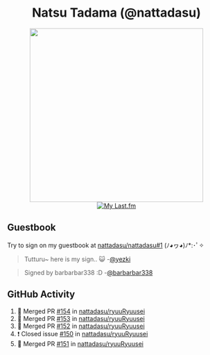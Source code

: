 <div align="center">

# Natsu Tadama (@nattadasu)

[<img width="400" src="https://spotify.nattadeploy.my.id/api?theme=dark&scan=true">](https://open.spotify.com/user/nattadasu)<br>
[![My Last.fm](https://lastfm.nattadeploy.my.id/api?user=nattadasu&loved=true)](https://www.last.fm/user/nattadasu)
</div>

## Guestbook

Try to sign on my guestbook at [nattadasu/nattadasu#1](https://github.com/nattadasu/nattadasu/issues/1) (ﾉ◕ヮ◕)ﾉ\*:･ﾟ✧

<!--START:guestbook-->
> Tutturu~  here is my sign.. :smiley_cat: 
> -[@yezki](https://github.com/yezki)

> Signed by barbarbar338 :D
> -[@barbarbar338](https://github.com/barbarbar338)
<!--END:guestbook-->

## GitHub Activity
<!--START_SECTION:activity-->
1. 🎉 Merged PR [#154](https://github.com/nattadasu/ryuuRyuusei/pull/154) in [nattadasu/ryuuRyuusei](https://github.com/nattadasu/ryuuRyuusei)
2. 🎉 Merged PR [#153](https://github.com/nattadasu/ryuuRyuusei/pull/153) in [nattadasu/ryuuRyuusei](https://github.com/nattadasu/ryuuRyuusei)
3. 🎉 Merged PR [#152](https://github.com/nattadasu/ryuuRyuusei/pull/152) in [nattadasu/ryuuRyuusei](https://github.com/nattadasu/ryuuRyuusei)
4. ❗️ Closed issue [#150](https://github.com/nattadasu/ryuuRyuusei/issues/150) in [nattadasu/ryuuRyuusei](https://github.com/nattadasu/ryuuRyuusei)
5. 🎉 Merged PR [#151](https://github.com/nattadasu/ryuuRyuusei/pull/151) in [nattadasu/ryuuRyuusei](https://github.com/nattadasu/ryuuRyuusei)
<!--END_SECTION:activity-->
